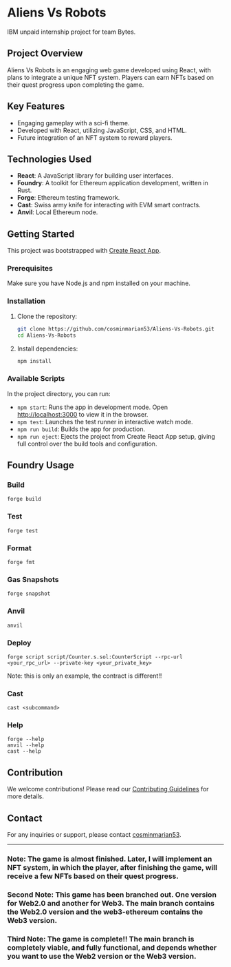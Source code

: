 # Aliens Vs Robots

IBM unpaid internship project for team Bytes.

## Project Overview

Aliens Vs Robots is an engaging web game developed using React, with plans to integrate a unique NFT system. Players can earn NFTs based on their quest progress upon completing the game.

## Key Features

- Engaging gameplay with a sci-fi theme.
- Developed with React, utilizing JavaScript, CSS, and HTML.
- Future integration of an NFT system to reward players.

## Technologies Used

- **React**: A JavaScript library for building user interfaces.
- **Foundry**: A toolkit for Ethereum application development, written in Rust.
- **Forge**: Ethereum testing framework.
- **Cast**: Swiss army knife for interacting with EVM smart contracts.
- **Anvil**: Local Ethereum node.

## Getting Started

This project was bootstrapped with [Create React App](https://github.com/facebook/create-react-app).

### Prerequisites

Make sure you have Node.js and npm installed on your machine.

### Installation

1. Clone the repository:
   ```bash
   git clone https://github.com/cosminmarian53/Aliens-Vs-Robots.git
   cd Aliens-Vs-Robots
   ```

2. Install dependencies:
   ```bash
   npm install
   ```

### Available Scripts

In the project directory, you can run:

- `npm start`: Runs the app in development mode. Open [http://localhost:3000](http://localhost:3000) to view it in the browser.
- `npm test`: Launches the test runner in interactive watch mode.
- `npm run build`: Builds the app for production.
- `npm run eject`: Ejects the project from Create React App setup, giving full control over the build tools and configuration.

## Foundry Usage

### Build

```shell
forge build
```

### Test

```shell
forge test
```

### Format

```shell
forge fmt
```

### Gas Snapshots

```shell
forge snapshot
```

### Anvil

```shell
anvil
```

### Deploy

```shell
forge script script/Counter.s.sol:CounterScript --rpc-url <your_rpc_url> --private-key <your_private_key>
```
Note: this is only an example, the contract is different!!
### Cast

```shell
cast <subcommand>
```

### Help

```shell
forge --help
anvil --help
cast --help
```

## Contribution

We welcome contributions! Please read our [Contributing Guidelines](CONTRIBUTING.md) for more details.

## Contact

For any inquiries or support, please contact [cosminmarian53](https://github.com/cosminmarian53).

---

### **Note**: The game is almost finished. Later, I will implement an NFT system, in which the player, after finishing the game, will receive a few NFTs based on their quest progress.
###  **Second Note**: This game has been branched out. One version for Web2.0 and another for Web3. The main branch contains the Web2.0 version and the web3-ethereum contains the Web3 version.
### **Third Note**: The game is complete!! The main branch is completely viable, and fully functional, and depends whether you want to use the Web2 version or the Web3 version.
```
